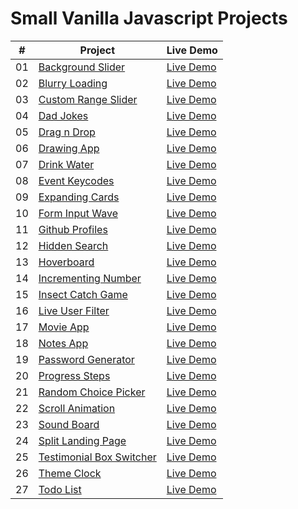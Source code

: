 # Small Vanilla Javascript Projects

|  #  | Project                                                                                                                            | Live Demo     |
| :-: | ---------------------------------------------------------------------------------------------------------------------------------- | ------------- |
| 01  | [Background Slider](https://github.com/alexmita04/Small-Vanilla-Javascript-Projects/tree/main/Background%20Slider)                 | [Live Demo]() |
| 02  | [Blurry Loading](https://github.com/alexmita04/Small-Vanilla-Javascript-Projects/tree/main/Blurry%20Loading)                       | [Live Demo]() |
| 03  | [Custom Range Slider](https://github.com/alexmita04/Small-Vanilla-Javascript-Projects/tree/main/Custom%20Range%20Slider)           | [Live Demo]() |
| 04  | [Dad Jokes](https://github.com/alexmita04/Small-Vanilla-Javascript-Projects/tree/main/Dad%20Jokes)                                 | [Live Demo]() |
| 05  | [Drag n Drop](https://github.com/alexmita04/Small-Vanilla-Javascript-Projects/tree/main/Drag%20n%20Drop)                           | [Live Demo]() |
| 06  | [Drawing App](https://github.com/alexmita04/Small-Vanilla-Javascript-Projects/tree/main/Drawing%20App)                             | [Live Demo]() |
| 07  | [Drink Water](https://github.com/alexmita04/Small-Vanilla-Javascript-Projects/tree/main/Drink%20Water)                             | [Live Demo]() |
| 08  | [Event Keycodes](https://github.com/alexmita04/Small-Vanilla-Javascript-Projects/tree/main/Event%20Keycodes)                       | [Live Demo]() |
| 09  | [Expanding Cards](https://github.com/alexmita04/Small-Vanilla-Javascript-Projects/tree/main/Expanding%20Cards)                     | [Live Demo]() |
| 10  | [Form Input Wave](https://github.com/alexmita04/Small-Vanilla-Javascript-Projects/tree/main/Expanding%20Cards)                     | [Live Demo]() |
| 11  | [Github Profiles](https://github.com/alexmita04/Small-Vanilla-Javascript-Projects/tree/main/Github%20Profiles)                     | [Live Demo]() |
| 12  | [Hidden Search](https://github.com/alexmita04/Small-Vanilla-Javascript-Projects/tree/main/Hidden%20Search)                         | [Live Demo]() |
| 13  | [Hoverboard](https://github.com/alexmita04/Small-Vanilla-Javascript-Projects/tree/main/Hoverboard)                                 | [Live Demo]() |
| 14  | [Incrementing Number](https://github.com/alexmita04/Small-Vanilla-Javascript-Projects/tree/main/Incrementing%20Number)             | [Live Demo]() |
| 15  | [Insect Catch Game](https://github.com/alexmita04/Small-Vanilla-Javascript-Projects/tree/main/Insect%20Catch%20Game)               | [Live Demo]() |
| 16  | [Live User Filter](https://github.com/alexmita04/Small-Vanilla-Javascript-Projects/tree/main/Live%20User%20Filter)                 | [Live Demo]() |
| 17  | [Movie App](https://github.com/alexmita04/Small-Vanilla-Javascript-Projects/tree/main/Movie%20App)                                 | [Live Demo]() |
| 18  | [Notes App](https://github.com/alexmita04/Small-Vanilla-Javascript-Projects/tree/main/Notes%20App)                                 | [Live Demo]() |
| 19  | [Password Generator](https://github.com/alexmita04/Small-Vanilla-Javascript-Projects/tree/main/Password%20Generator)               | [Live Demo]() |
| 20  | [Progress Steps](https://github.com/alexmita04/Small-Vanilla-Javascript-Projects/tree/main/Progress%20Steps)                       | [Live Demo]() |
| 21  | [Random Choice Picker](https://github.com/alexmita04/Small-Vanilla-Javascript-Projects/tree/main/Random%20Choice%20Picker)         | [Live Demo]() |
| 22  | [Scroll Animation](https://github.com/alexmita04/Small-Vanilla-Javascript-Projects/tree/main/Scroll%20Animation)                   | [Live Demo]() |
| 23  | [Sound Board](https://github.com/alexmita04/Small-Vanilla-Javascript-Projects/tree/main/Sound%20Board)                             | [Live Demo]() |
| 24  | [Split Landing Page](https://github.com/alexmita04/Small-Vanilla-Javascript-Projects/tree/main/Split%20Landing%20Page)             | [Live Demo]() |
| 25  | [Testimonial Box Switcher](https://github.com/alexmita04/Small-Vanilla-Javascript-Projects/tree/main/Testimonial%20Box%20Switcher) | [Live Demo]() |
| 26  | [Theme Clock](https://github.com/alexmita04/Small-Vanilla-Javascript-Projects/tree/main/Theme%20Clock)                             | [Live Demo]() |
| 27  | [Todo List](https://github.com/alexmita04/Small-Vanilla-Javascript-Projects/tree/main/Todo%20List)                                 | [Live Demo]() |


